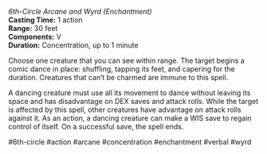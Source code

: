*6th-Circle Arcane and Wyrd (Enchantment)*    
**Casting Time:** 1 action    
**Range:** 30 feet  
**Components:** V  
**Duration:** Concentration, up to 1 minute

Choose one creature that you can see within range. The target begins a comic dance in place: shuffling, tapping its feet, and capering for the duration. Creatures that can’t be charmed are immune to this spell.

A dancing creature must use all its movement to dance without leaving its space and has disadvantage on DEX saves and attack rolls. While the target is affected by this spell, other creatures have advantage on attack rolls against it. As an action, a dancing creature can make a WIS save to regain control of itself. On a successful save, the spell ends.

#6th-circle #action #arcane #concentration #enchantment #verbal #wyrd
